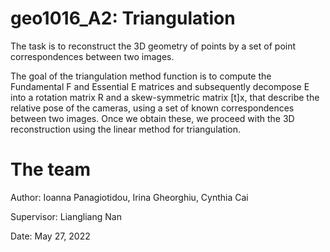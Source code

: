 # geo1016_A2: Triangulation

The task is to reconstruct the 3D geometry of points by a set of point correspondences between two images. 

The goal of the triangulation method function is to compute the Fundamental F and Essential E matrices and subsequently decompose E into a rotation matrix R and a skew-symmetric matrix [t]x, that describe the relative pose of the cameras, using a set of known correspondences between two images. Once we obtain these, we proceed with the 3D reconstruction using the linear method for triangulation. 


# The team
Author: Ioanna Panagiotidou, Irina Gheorghiu, Cynthia Cai

Supervisor: Liangliang Nan

Date: May 27, 2022
